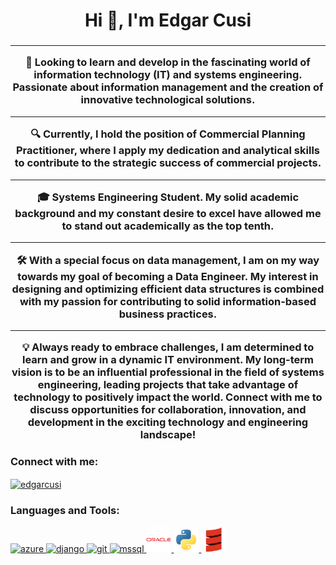 <h1 align="center">Hi 👋, I'm Edgar Cusi</h1>
<h3 align="center">
<hr>🚀 Looking to learn and develop in the fascinating world of information technology (IT) and systems engineering. Passionate about information management and the creation of innovative technological solutions. 
<hr>
🔍 Currently, I hold the position of Commercial Planning Practitioner, where I apply my dedication and analytical skills to contribute to the strategic success of commercial projects. 
<hr>
🎓 Systems Engineering Student. My solid academic background and my constant desire to excel have allowed me to stand out academically as the top tenth. 
<hr>
🛠️ With a special focus on data management, I am on my way towards my goal of becoming a Data Engineer. My interest in designing and optimizing efficient data structures is combined with my passion for contributing to solid information-based business practices. 
<hr>
💡 Always ready to embrace challenges, I am determined to learn and grow in a dynamic IT environment. My long-term vision is to be an influential professional in the field of systems engineering, leading projects that take advantage of technology to positively impact the world. Connect with me to discuss opportunities for collaboration, innovation, and development in the exciting technology and engineering landscape!</h3>

<h3 align="left">Connect with me:</h3>
<p align="left">
<a href="https://linkedin.com/in/edgarcusi" target="blank"><img align="center" src="https://raw.githubusercontent.com/rahuldkjain/github-profile-readme-generator/master/src/images/icons/Social/linked-in-alt.svg" alt="edgarcusi" height="30" width="40" /></a>
</p>

<h3 align="left">Languages and Tools:</h3>
<p align="left"> <a href="https://azure.microsoft.com/en-in/" target="_blank" rel="noreferrer"> <img src="https://www.vectorlogo.zone/logos/microsoft_azure/microsoft_azure-icon.svg" alt="azure" width="40" height="40"/> </a> <a href="https://www.djangoproject.com/" target="_blank" rel="noreferrer"> <img src="https://cdn.worldvectorlogo.com/logos/django.svg" alt="django" width="40" height="40"/> </a> <a href="https://git-scm.com/" target="_blank" rel="noreferrer"> <img src="https://www.vectorlogo.zone/logos/git-scm/git-scm-icon.svg" alt="git" width="40" height="40"/> </a> <a href="https://www.microsoft.com/en-us/sql-server" target="_blank" rel="noreferrer"> <img src="https://www.svgrepo.com/show/303229/microsoft-sql-server-logo.svg" alt="mssql" width="40" height="40"/> </a> <a href="https://www.oracle.com/" target="_blank" rel="noreferrer"> <img src="https://raw.githubusercontent.com/devicons/devicon/master/icons/oracle/oracle-original.svg" alt="oracle" width="40" height="40"/> </a> <a href="https://www.python.org" target="_blank" rel="noreferrer"> <img src="https://raw.githubusercontent.com/devicons/devicon/master/icons/python/python-original.svg" alt="python" width="40" height="40"/> </a> <a href="https://www.scala-lang.org" target="_blank" rel="noreferrer"> <img src="https://raw.githubusercontent.com/devicons/devicon/master/icons/scala/scala-original.svg" alt="scala" width="40" height="40"/> </a> </p>
